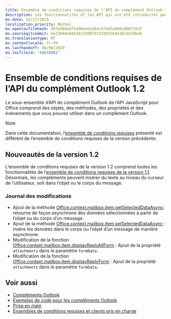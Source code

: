 ```yaml
---
title: Ensemble de conditions requises de l’API du complément Outlook 1.2
description: Les fonctionnalités et les API qui ont été introduites pour les compléments Outlook et les API JavaScript Office dans le cadre de l’API de boîte aux lettres 1,2.
ms.date: 12/17/2019
localization_priority: Normal
ms.openlocfilehash: 493a360a675a98ee6a364c67e83a60dc00bf35df
ms.sourcegitcommit: be23b68eb661015508797333915b44381dd29bdb
ms.translationtype: MT
ms.contentlocale: fr-FR
ms.lasthandoff: 06/08/2020
ms.locfileid: "44610481"
---
```

# <a name="outlook-add-in-api-requirement-set-12"></a>Ensemble de conditions requises de l’API du complément Outlook 1.2

Le sous-ensemble d’API de complément Outlook de l’API JavaScript pour Office comprend des objets, des méthodes, des propriétés et des événements que vous pouvez utiliser dans un complément Outlook.

> [!NOTE]
> Dans cette documentation, l’[ensemble de conditions requises](../../requirement-sets/outlook-api-requirement-sets.md) présenté est différent de l’ensemble de conditions requises de la version précédente.

## <a name="whats-new-in-12"></a>Nouveautés de la version 1.2

L’ensemble de conditions requises de la version 1.2 comprend toutes les fonctionnalités de l’[ensemble de conditions requises de la version 1.1](../requirement-set-1.1/outlook-requirement-set-1.1.md). Désormais, les compléments peuvent insérer du texte au niveau du curseur de l’utilisateur, soit dans l’objet ou le corps du message.

### <a name="change-log"></a>Journal des modifications

- Ajout de la méthode [Office.context.mailbox.item.getSelectedDataAsync](office.context.mailbox.item.md#methods): retourne de façon asynchrone des données sélectionnées à partir de l’objet ou du corps d’un message.
- Ajout de la méthode [Office.context.mailbox.item.setSelectedDataAsync](office.context.mailbox.item.md#methods) : insère les données dans le corps ou l’objet d’un message de manière asynchrone.
- Modification de la fonction [Office.context.mailbox.item.displayReplyAllForm](office.context.mailbox.item.md#methods) : Ajout de la propriété `attachments` dans le paramètre `formData`.
- Modification de la fonction [Office.context.mailbox.item.displayReplyForm](office.context.mailbox.item.md#methods) : Ajout de la propriété `attachments` dans le paramètre `formData`.

## <a name="see-also"></a>Voir aussi

- [Compléments Outlook](../../../outlook/outlook-add-ins-overview.md)
- [Exemples de code pour les compléments Outlook](https://developer.microsoft.com/outlook/gallery/?filterBy=Outlook,Samples,Add-ins)
- [Prise en main](../../../quickstarts/outlook-quickstart.md)
- [Ensembles de conditions requises et clients pris en charge](../../requirement-sets/outlook-api-requirement-sets.md)
